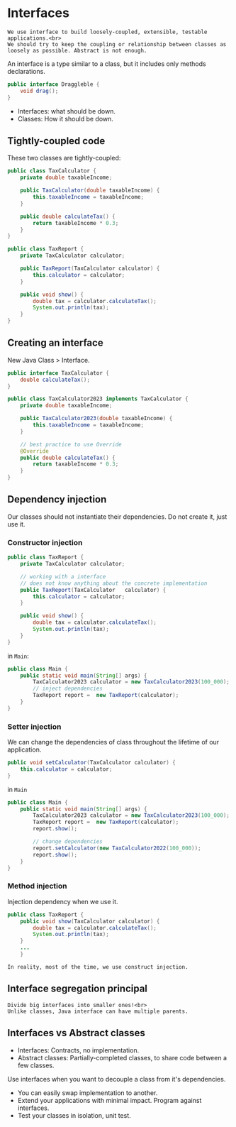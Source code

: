 # Interfaces

```{note}
We use interface to build loosely-coupled, extensible, testable applications.<br>
We should try to keep the coupling or relationship between classes as loosely as possible. Abstract is not enough.
```

An interface is a type similar to a class, but it includes only methods declarations.

```java
public interface Draggleble {
    void drag();
}
```

* Interfaces: what should be down.
* Classes: How it should be down.

## Tightly-coupled code

These two classes are tightly-coupled:

```java
public class TaxCalculator {
    private double taxableIncome;

    public TaxCalculator(double taxableIncome) {
        this.taxableIncome = taxableIncome;
    }

    public double calculateTax() {
        return taxableIncome * 0.3;
    }
}
```

```java
public class TaxReport {
    private TaxCalculator calculator;

    public TaxReport(TaxCalculator calculator) {
        this.calculator = calculator;
    }

    public void show() {
        double tax = calculator.calculateTax();
        System.out.println(tax);
    }
}
```

## Creating an interface

New Java Class > Interface.

```java
public interface TaxCalculator {
    double calculateTax();
}
```

```java
public class TaxCalculator2023 implements TaxCalculator {
    private double taxableIncome;

    public TaxCalculator2023(double taxableIncome) {
        this.taxableIncome = taxableIncome;
    }

    // best practice to use Override
    @Override
    public double calculateTax() {
        return taxableIncome * 0.3;
    }
}
```

## Dependency injection

Our classes should not instantiate their dependencies. Do not create it, just use it.

### Constructor injection

```java
public class TaxReport {
    private TaxCalculator calculator;

    // working with a interface
    // does not know anything about the concrete implementation
    public TaxReport(TaxCalculator   calculator) {
        this.calculator = calculator;
    }

    public void show() {
        double tax = calculator.calculateTax();
        System.out.println(tax);
    }
}
```

in `Main`:

```java
public class Main {
    public static void main(String[] args) {
        TaxCalculator2023 calculator = new TaxCalculator2023(100_000);
        // inject dependencies
        TaxReport report =  new TaxReport(calculator);
    }
}
```

### Setter injection

We can change the dependencies of class throughout the lifetime of our application.

```java
public void setCalculator(TaxCalculator calculator) {
    this.calculator = calculator;
}
```

in `Main`

```java
public class Main {
    public static void main(String[] args) {
        TaxCalculator2023 calculator = new TaxCalculator2023(100_000);
        TaxReport report =  new TaxReport(calculator);
        report.show();

        // change dependencies
        report.setCalculator(new TaxCalculator2022(100_000));
        report.show();
    }
}
```

### Method injection

Injection dependency when we use it.

```java
public class TaxReport {
    public void show(TaxCalculator calculator) {
        double tax = calculator.calculateTax();
        System.out.println(tax);
    }
    ...
    }
```

```{tip}
In reality, most of the time, we use construct injection.
```

## Interface segregation principal

```{note}
Divide big interfaces into smaller ones!<br>
Unlike classes, Java interface can have multiple parents.
```

## Interfaces vs Abstract classes

* Interfaces: Contracts, no implementation.
* Abstract classes: Partially-completed classes, to share code between a few classes.

Use interfaces when you want to decouple a class from it's dependencies. 

* You can easily swap implementation to another. 
* Extend your applications with minimal impact. Program against interfaces.
* Test your classes in isolation, unit test.
